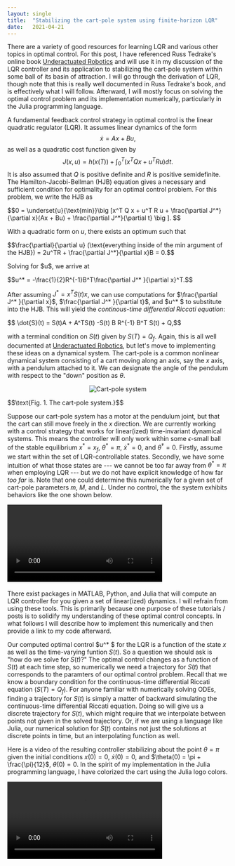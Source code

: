 ```yaml
---
layout: single
title:  "Stabilizing the cart-pole system using finite-horizon LQR"
date:   2021-04-21
---
```


There are a variety of good resources for learning LQR and various other topics in optimal control. For this post, I have referenced Russ Tedrake's online book [Underactuated Robotics](http://underactuated.mit.edu/index.html) and will use it in my discussion of the LQR controller and its application to stabilizing the cart-pole system within some ball of its basin of attraction. I will go through the derivation of LQR, though note that this is really well documented in Russ Tedrake's book, and is effectively what I will follow. Afterward, I will mostly focus on solving the optimal control problem and its implementation numerically, particularly in the Julia programming language.

A fundamental feedback control strategy in optimal control is the linear quadratic regulator (LQR). It assumes linear dynamics of the form $$\dot{x} = Ax + Bu,$$ as well as a quadratic cost function given by $$J(x,u) = h(x(T)) + \int_0^T (x^TQx + u^TRu)dt.$$ It is also assumed that $Q$ is positive definite and $R$ is positive semidefinite. The Hamilton-Jacobi-Bellman (HJB) equation gives a necessary and sufficient condition for optimality for an optimal control problem. For this problem, we write the HJB as
<p> $$0 = \underset{u}{\text{min}}\big [x^T Q x + u^T R u + \frac{\partial J^*}{\partial x}(Ax + Bu) + \frac{\partial J^*}{\partial t} \big ]. $$</p>

With a quadratic form on $u$, there exists an optimum such that 
<p> $$\frac{\partial}{\partial u} (\text{everything inside of the min argument of the HJB}) = 2u^TR + \frac{\partial J^*}{\partial x}B = 0.$$</p>
Solving for $u$, we arrive at

<p>$$u^* = -\frac{1}{2}R^{-1}B^T\frac{\partial J^* }{\partial x}^T.$$</p>

After assuming $J^* = x^T S(t) x$, we can use computations for $\frac{\partial J^* }{\partial x}$, $\frac{\partial J^* }{\partial t}$, and $u^* $ to substitute into the HJB. This will yield the *continous-time differential Riccati equation*:

<p>$$ \dot{S}(t) = S(t)A + A^TS(t) -S(t) B R^{-1} B^T S(t) + Q,$$ </p>

with a terminal condition on $S(t)$ given by $S(T) = Q_f$. Again, this is all well documented at [Underactuated Robotics](http://underactuated.mit.edu/index.html), but let's move to implementing these ideas on a dynamical system. The cart-pole is a common nonlinear dynamical system consisting of a cart moving along an axis, say the $x$ axis, with a pendulum attached to it. We can designate the angle of the pendulum with respect to the "down" position as $\theta$. 

<div style="text-align: center"><img src="{{ site.baseurl }}/viewable/cartpolediagram.png" alt="Cart-pole system"></div>
<p>$$\text{Fig. 1. The cart-pole system.}$$</p>

Suppose our cart-pole system has a motor at the pendulum joint, but that the cart can still move freely in the $x$ direction. We are currently working with a control strategy that works for linear(ized) time-invariant dynamical systems. This means the controller will only work within some $\epsilon$-small ball of the stable equilibrium $x^* = x_f$, $\theta^* = \pi$, $\dot{x}^* = 0$, and $\dot{\theta}^* = 0$. Firstly, assume we start within the set of LQR-controllable states. Secondly, we have some intuition of what those states are --- we cannot be too far away from $\theta^* = \pi$ when employing LQR --- but we do not have explicit knowledge of how far *too far* is. Note that one could determine this numerically for a given set of cart-pole parameters $m$, $M$, and $L$. Under no control, the the system exhibits behaviors like the one shown below.

<div class="myvideo">
   <video  style="display:block; width:70%; height:auto; text-align: center" controls>
      <source src="{{ site.baseurl }}/viewable/cartpolenocontrol.mp4" type="video/mp4" />
      <source src="{{ site.baseurl }}/viewable/cartpolenocontrol.ogv" type="video/ogg" />
      <source src="{{ site.baseurl }}/viewable/cartpolenocontrol.webm"  type="video/webm"  />
   </video>
</div>
<br>
There exist packages in MATLAB, Python, and Julia that will compute an LQR controller for you given a set of linear(ized) dynamics. I will refrain from using these tools. This is primarily because one purpose of these tutorials / posts is to solidify my understanding of these optimal control concepts. In what follows I will describe how to implement this numerically and then provide a link to my code afterward.

Our computed optimal control $u^* $ for the LQR is a function of the state $x$ as well as the time-varying funtion $S(t)$. So a question we should ask is "how do we solve for $S(t)$?" The optimal control changes as a function of $S(t)$ at each time step, so numerically we need a trajectory for $S(t)$ that corresponds to the paramters of our optimal control problem. Recall that we know a boundary condition for the continuous-time differential Riccati equation ($S(T) = Q_f$). For anyone familiar with numerically solving ODEs, finding a trajectory for $S(t)$ is simply a matter of backward simulating the continuous-time differential Riccati equation. Doing so will give us a discrete trajectory for $S(t)$, which might require that we interpolate between points not given in the solved trajectory. Or, if we are using a language like Julia, our numerical solution for $S(t)$ contains not just the solutions at discrete points in time, but an interpolating function as well.


Here is a video of the resulting controller stabilizing about the point $\theta = \pi$ given the initial conditions $x(0) = 0$, $\dot{x}(0) = 0$, and $\theta(0) = \pi + \frac{\pi}{12}$, $\dot{\theta}(0) = 0$. In the spirit of my implementation in the Julia programming language, I have colorized the cart using the Julia logo colors.
<div class="myvideo">
   <video  style="display:block; width:70%; height:auto;" controls>
      <source src="{{ site.baseurl }}/viewable/cartpole.mp4" type="video/mp4" />
      <source src="{{ site.baseurl }}/viewable/cartpole.ogv" type="video/ogg" />
      <source src="{{ site.baseurl }}/viewable/cartpole.webm"  type="video/webm"  />
   </video>
</div>

